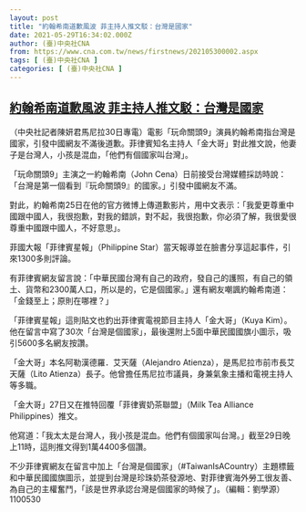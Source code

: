 ```yaml
---
layout: post
title: "約翰希南道歉風波 菲主持人推文駁：台灣是國家"
date: 2021-05-29T16:34:02.000Z
author: (臺)中央社CNA
from: https://www.cna.com.tw/news/firstnews/202105300002.aspx
tags: [ (臺)中央社CNA ]
categories: [ (臺)中央社CNA ]
---
```

<!--1622306042000-->
[約翰希南道歉風波 菲主持人推文駁：台灣是國家](https://www.cna.com.tw/news/firstnews/202105300002.aspx)
------

<div>
<div></div><div class="paragraph"><p>（中央社記者陳妍君馬尼拉30日專電）電影「玩命關頭9」演員約翰希南指台灣是國家，引發中國網友不滿後道歉。菲律賓知名主持人「金大哥」對此推文說，他妻子是台灣人，小孩是混血，「他們有個國家叫台灣」。</p><p>「玩命關頭9」主演之一約翰希南（John Cena）日前接受台灣媒體採訪時說：「台灣是第一個看到『玩命關頭9』的國家。」引發中國網友不滿。</p><p>對此，約翰希南25日在他的官方微博上傳道歉影片，用中文表示：「我愛更尊重中國跟中國人，我很抱歉，對我的錯誤，對不起，我很抱歉，你必須了解，我很愛很尊重中國跟中國人，不好意思」。</p><p>菲國大報「菲律賓星報」（Philippine Star）當天報導並在臉書分享這起事件，引來1300多則評論。</p><p>有菲律賓網友留言說：「中華民國台灣有自己的政府，發自己的護照，有自己的領土、貨幣和2300萬人口，所以是的，它是個國家。」還有網友嘲諷約翰希南道：「金錢至上；原則在哪裡？」</p><p>「菲律賓星報」這則貼文也釣出菲律賓電視節目主持人「金大哥」（Kuya Kim）。他在留言中寫了30次「台灣是個國家」，最後還附上5面中華民國國旗小圖示，吸引5600多名網友按讚。</p><p>「金大哥」本名阿勒漢德羅．艾天薩（Alejandro Atienza），是馬尼拉市前市長艾天薩（Lito Atienza）長子。他曾擔任馬尼拉市議員，身兼氣象主播和電視主持人等多職。</p><p>「金大哥」27日又在推特回覆「菲律賓奶茶聯盟」（Milk Tea Alliance Philippines）推文。</p><p>他寫道：「我太太是台灣人，我小孩是混血。他們有個國家叫台灣。」截至29日晚上11時，這則推文得到1萬4400多個讚。</p><p>不少菲律賓網友在留言中加上「台灣是個國家」（#TaiwanIsACountry）主題標籤和中華民國國旗圖示，並提到台灣是珍珠奶茶發源地、對菲律賓海外勞工很友善、為自己的主權奮鬥，「該是世界承認台灣是個國家的時候了」。（編輯：劉學源）1100530</p></div>
</div>
